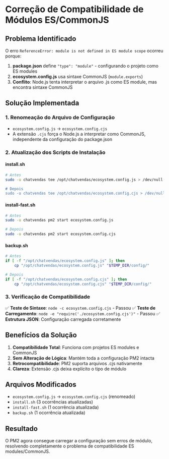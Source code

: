 # Correção de Compatibilidade de Módulos ES/CommonJS

## Problema Identificado

O erro `ReferenceError: module is not defined in ES module scope` ocorreu porque:

1. **package.json** define `"type": "module"` - configurando o projeto como ES modules
2. **ecosystem.config.js** usa sintaxe CommonJS (`module.exports`)
3. **Conflito**: Node.js tenta interpretar o arquivo .js como ES module, mas encontra sintaxe CommonJS

## Solução Implementada

### 1. **Renomeação do Arquivo de Configuração**
- `ecosystem.config.js` → `ecosystem.config.cjs`
- A extensão `.cjs` força o Node.js a interpretar como CommonJS, independente da configuração do package.json

### 2. **Atualização dos Scripts de Instalação**

#### install.sh
```bash
# Antes
sudo -u chatvendas tee /opt/chatvendas/ecosystem.config.js > /dev/null <<EOF

# Depois  
sudo -u chatvendas tee /opt/chatvendas/ecosystem.config.cjs > /dev/null <<EOF
```

#### install-fast.sh
```bash
# Antes
sudo -u chatvendas pm2 start ecosystem.config.js

# Depois
sudo -u chatvendas pm2 start ecosystem.config.cjs
```

#### backup.sh
```bash
# Antes
if [ -f "/opt/chatvendas/ecosystem.config.js" ]; then
    cp "/opt/chatvendas/ecosystem.config.js" "$TEMP_DIR/config/"

# Depois
if [ -f "/opt/chatvendas/ecosystem.config.cjs" ]; then
    cp "/opt/chatvendas/ecosystem.config.cjs" "$TEMP_DIR/config/"
```

### 3. **Verificação de Compatibilidade**

✅ **Teste de Sintaxe**: `node -c ecosystem.config.cjs` - Passou
✅ **Teste de Carregamento**: `node -e "require('./ecosystem.config.cjs')"` - Passou
✅ **Estrutura JSON**: Configuração carregada corretamente

## Benefícios da Solução

1. **Compatibilidade Total**: Funciona com projetos ES modules e CommonJS
2. **Sem Alteração de Lógica**: Mantém toda a configuração PM2 intacta
3. **Retrocompatibilidade**: PM2 suporta arquivos .cjs nativamente
4. **Clareza**: Extensão .cjs deixa explícito o tipo de módulo

## Arquivos Modificados

- `ecosystem.config.js` → `ecosystem.config.cjs` (renomeado)
- `install.sh` (3 ocorrências atualizadas)
- `install-fast.sh` (1 ocorrência atualizada)  
- `backup.sh` (1 ocorrência atualizada)

## Resultado

O PM2 agora consegue carregar a configuração sem erros de módulo, resolvendo completamente o problema de compatibilidade ES modules/CommonJS.